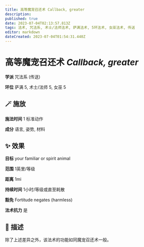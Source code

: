 ```yaml
---
title: 高等魔宠召还术 Callback, greater
description: 
published: true
date: 2023-07-04T02:13:57.813Z
tags: 法术, 咒法系, 术士/法师法术, 萨满法术, 5环法术, 女巫法术, 传送
editor: markdown
dateCreated: 2023-07-04T01:54:31.440Z
---
```


# **高等魔宠召还术** *Callback, greater*

**学派** 咒法系 (传送) 

**环位** 萨满 5, 术士/法师 5, 女巫 5

## 🪄 施放

**施法时间** 1 标准动作

**成分** 语言, 姿势, 材料

## ✨ 效果 

**目标** your familiar or spirit animal 

**范围** 1英里/等级

**距离** 1mi  

**持续时间** 1小时/等级或直至耗散 

**豁免** Fortitude negates (harmless)

**法术抗力** 是

## 📖 描述

除了上述差异之外，该法术的功能如同魔宠召还术一般。
    